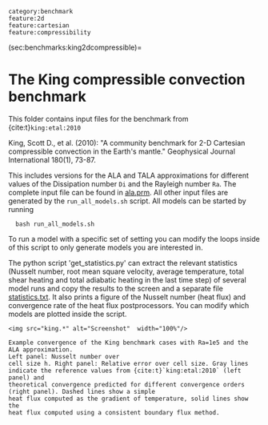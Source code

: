 ```{tags}
category:benchmark
feature:2d
feature:cartesian
feature:compressibility
```

(sec:benchmarks:king2dcompressible)=
# The King compressible convection benchmark

This folder contains input files for the benchmark from {cite:t}`king:etal:2010`

King, Scott D., et al. (2010): "A community benchmark for 2-D
Cartesian compressible convection in the Earth's mantle."
Geophysical Journal International 180(1), 73-87.

This includes versions for the ALA and TALA approximations for
different values of the Dissipation number `Di` and the Rayleigh
number `Ra`. The complete input file can be found in
[ala.prm](https://github.com/geodynamics/aspect/blob/main/benchmarks/king2dcompressible/ala.prm).
All other input files are generated by the `run_all_models.sh` script.
All models can be started by running

```{code-block} bash
  bash run_all_models.sh
```

To run a model with a specific set of setting you can modify the loops
inside of this script to only generate models you are interested in.

The python script 'get_statistics.py' can extract the relevant statistics
(Nusselt number, root mean square velocity, average temperature,
total shear heating and total adiabatic heating in the last time step)
of several model runs and copy the results to the screen and a
separate file [statistics.txt](statistics.txt). It also prints a figure of the
Nusselt number (heat flux) and convergence rate of the heat flux
postprocessors. You can modify which models are plotted inside
the script.

```{figure-md} fig:king
<img src="king.*" alt="Screenshot"  width="100%"/>

Example convergence of the King benchmark cases with Ra=1e5 and the ALA approximation.
Left panel: Nusselt number over
cell size h. Right panel: Relative error over cell size. Gray lines
indicate the reference values from {cite:t}`king:etal:2010` (left panel) and
theoretical convergence predicted for different convergence orders
(right panel). Dashed lines show a simple
heat flux computed as the gradient of temperature, solid lines show the
heat flux computed using a consistent boundary flux method.
```

